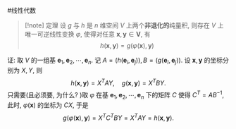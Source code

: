 #线性代数 


>[!note] 定理 
>设 $g$ 与 $h$ 是 $n$ 维空间 $V$ 上两个**非退化的**纯量积, 则存在 $V$ 上唯一可逆线性变换 $\varphi$, 使得对任意 $\mathbf{x}, \mathbf{y} \in \boldsymbol{V}$, 有
>$$
>h(\mathbf{x}, \mathbf{y})=g(\varphi(\mathbf{x}), \mathbf{y})
>$$


证: 取 $V$ 的一组基 $\mathbf{e}_1, \mathbf{e}_2, \cdots, \mathbf{e}_n$. 记 $A=\left(h\left(\mathbf{e}_i, \mathbf{e}_j\right)\right), B=\left(g\left(\mathbf{e}_i, \mathbf{e}_j\right)\right)$. 设 $\mathbf{x}, \mathbf{y}$ 的坐标分别为 $X, Y$, 则
$$
h(\mathbf{x}, \mathbf{y})=X^T A Y, \quad g(\mathbf{x}, \mathbf{y})=X^T B Y .
$$
只需要(且必须要, 为什么? )取 $\varphi$ 在基 $\mathbf{e}_1, \mathbf{e}_2, \cdots, \mathbf{e}_n$ 下的矩阵 $C$ 使得 $C^T=A B^{-1}$, 此时, $\varphi(\mathbf{x})$ 的坐标为 $C X$, 于是
$$
g(\varphi(\mathbf{x}), \mathbf{y})=X^T C^T B Y=X^T A Y=h(\mathbf{x}, \mathbf{y}) .
$$